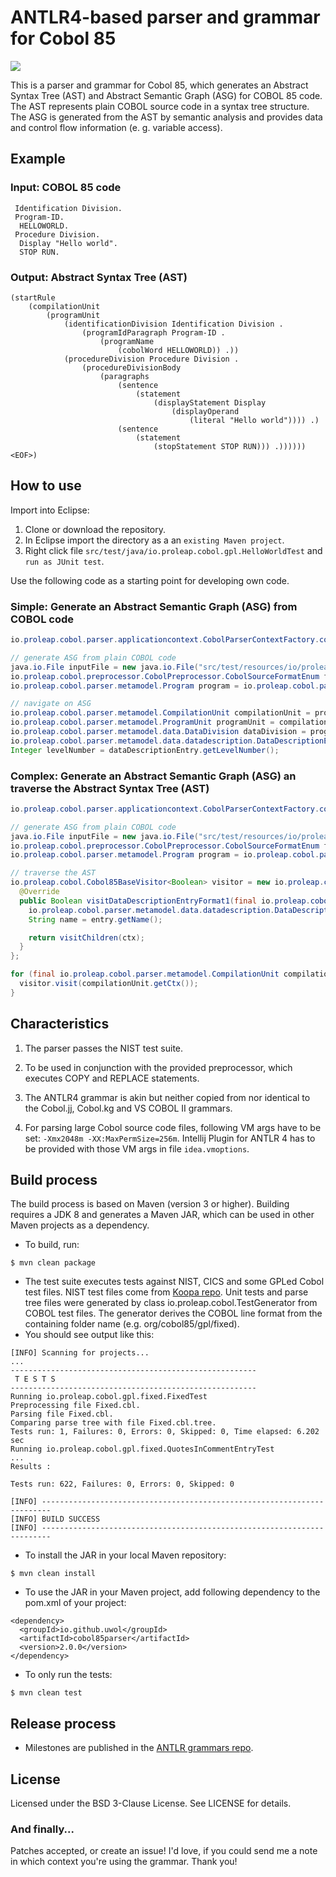 ANTLR4-based parser and grammar for Cobol 85
============================================

<a href="https://travis-ci.org/uwol/cobol85parser"><img src="https://api.travis-ci.org/uwol/cobol85parser.png"></a>

This is a parser and grammar for Cobol 85, which generates an 
Abstract Syntax Tree (AST) and Abstract Semantic Graph (ASG) for COBOL 85 code. 
The AST represents plain COBOL source code in a syntax tree structure. 
The ASG is generated from the AST by semantic analysis and provides data and control 
flow information (e. g. variable access).


Example
-------

### Input: COBOL 85 code

```
 Identification Division.
 Program-ID.
  HELLOWORLD.
 Procedure Division.
  Display "Hello world".
  STOP RUN.
```


### Output: Abstract Syntax Tree (AST)

```
(startRule
	(compilationUnit
		(programUnit
			(identificationDivision Identification Division .
				(programIdParagraph Program-ID .
					(programName
						(cobolWord HELLOWORLD)) .))
			(procedureDivision Procedure Division .
				(procedureDivisionBody
					(paragraphs
						(sentence
							(statement
								(displayStatement Display
									(displayOperand 
										(literal "Hello world")))) .)
						(sentence
							(statement
								(stopStatement STOP RUN))) .)))))) <EOF>)
```


How to use
----------

Import into Eclipse:

1. Clone or download the repository. 
2. In Eclipse import the directory as a an `existing Maven project`.
3. Right click file `src/test/java/io.proleap.cobol.gpl.HelloWorldTest` and `run as JUnit test`.

Use the following code as a starting point for developing own code.


### Simple: Generate an Abstract Semantic Graph (ASG) from COBOL code

```java
io.proleap.cobol.parser.applicationcontext.CobolParserContextFactory.configureDefaultApplicationContext();

// generate ASG from plain COBOL code
java.io.File inputFile = new java.io.File("src/test/resources/io/proleap/cobol/gpl/parser/HelloWorld.cbl");
io.proleap.cobol.preprocessor.CobolPreprocessor.CobolSourceFormatEnum format = io.proleap.cobol.preprocessor.CobolPreprocessor.CobolSourceFormatEnum.TANDEM;
io.proleap.cobol.parser.metamodel.Program program = io.proleap.cobol.parser.applicationcontext.CobolParserContext.getInstance().getParserRunner().analyzeFile(inputFile, format);

// navigate on ASG
io.proleap.cobol.parser.metamodel.CompilationUnit compilationUnit = program.getCompilationUnit("HelloWorld");
io.proleap.cobol.parser.metamodel.ProgramUnit programUnit = compilationUnit.getProgramUnit();
io.proleap.cobol.parser.metamodel.data.DataDivision dataDivision = programUnit.getDataDivision();
io.proleap.cobol.parser.metamodel.data.datadescription.DataDescriptionEntry dataDescriptionEntry = dataDivision.getWorkingStorageSection().getDataDescriptionEntry("ITEMS");
Integer levelNumber = dataDescriptionEntry.getLevelNumber();
```

### Complex: Generate an Abstract Semantic Graph (ASG) an traverse the Abstract Syntax Tree (AST)

```java
io.proleap.cobol.parser.applicationcontext.CobolParserContextFactory.configureDefaultApplicationContext();

// generate ASG from plain COBOL code
java.io.File inputFile = new java.io.File("src/test/resources/io/proleap/cobol/gpl/parser/HelloWorld.cbl");
io.proleap.cobol.preprocessor.CobolPreprocessor.CobolSourceFormatEnum format = io.proleap.cobol.preprocessor.CobolPreprocessor.CobolSourceFormatEnum.TANDEM;
io.proleap.cobol.parser.metamodel.Program program = io.proleap.cobol.parser.applicationcontext.CobolParserContext.getInstance().getParserRunner().analyzeFile(inputFile, format);

// traverse the AST 
io.proleap.cobol.Cobol85BaseVisitor<Boolean> visitor = new io.proleap.cobol.Cobol85BaseVisitor<Boolean>() {
  @Override
  public Boolean visitDataDescriptionEntryFormat1(final io.proleap.cobol.Cobol85Parser.DataDescriptionEntryFormat1Context ctx) {
    io.proleap.cobol.parser.metamodel.data.datadescription.DataDescriptionEntry entry = (io.proleap.cobol.parser.metamodel.data.datadescription.DataDescriptionEntry) io.proleap.cobol.parser.applicationcontext.CobolParserContext.getInstance().getASGElementRegistry().getASGElement(ctx);
    String name = entry.getName();

    return visitChildren(ctx);
  }
};

for (final io.proleap.cobol.parser.metamodel.CompilationUnit compilationUnit : program.getCompilationUnits()) {
  visitor.visit(compilationUnit.getCtx());
}
```


Characteristics
---------------

1. The parser passes the NIST test suite.

2. To be used in conjunction with the provided preprocessor, which executes
   COPY and REPLACE statements.

3. The ANTLR4 grammar is akin but neither copied from nor identical to the Cobol.jj, Cobol.kg and VS COBOL II grammars.

4. For parsing large Cobol source code files, following VM args have to be set: `-Xmx2048m -XX:MaxPermSize=256m`.
   Intellij Plugin for ANTLR 4 has to be provided with those VM args in file `idea.vmoptions`.


Build process
-------------

The build process is based on Maven (version 3 or higher). Building requires a JDK 8 and generates a Maven JAR, which can be used in other Maven projects as a dependency.

* To build, run:

```
$ mvn clean package
```

* The test suite executes tests against NIST, CICS and some GPLed Cobol test files. NIST test files come from [Koopa repo](https://github.com/goblindegook/Koopa/tree/master/testsuite/cobol85). Unit tests and parse tree files were generated by class io.proleap.cobol.TestGenerator from COBOL test files. The generator derives the COBOL line format from the containing folder name (e.g. org/cobol85/gpl/fixed).
* You should see output like this:

```
[INFO] Scanning for projects...
...
-------------------------------------------------------
 T E S T S
-------------------------------------------------------
Running io.proleap.cobol.gpl.fixed.FixedTest
Preprocessing file Fixed.cbl.
Parsing file Fixed.cbl.
Comparing parse tree with file Fixed.cbl.tree.
Tests run: 1, Failures: 0, Errors: 0, Skipped: 0, Time elapsed: 6.202 sec
Running io.proleap.cobol.gpl.fixed.QuotesInCommentEntryTest
...
Results :

Tests run: 622, Failures: 0, Errors: 0, Skipped: 0

[INFO] ------------------------------------------------------------------------
[INFO] BUILD SUCCESS
[INFO] ------------------------------------------------------------------------
```

* To install the JAR in your local Maven repository:

```
$ mvn clean install
```

* To use the JAR in your Maven project, add following dependency to the pom.xml of your project:

```
<dependency>
  <groupId>io.github.uwol</groupId>
  <artifactId>cobol85parser</artifactId>
  <version>2.0.0</version>
</dependency>
```

* To only run the tests:

```
$ mvn clean test
```


Release process
---------------

* Milestones are published in the [ANTLR grammars repo](https://github.com/antlr/grammars-v4).


License
-------

Licensed under the BSD 3-Clause License. See LICENSE for details.

### And finally...

Patches accepted, or create an issue!
I'd love, if you could send me a note in which context you're using the grammar. Thank you!
